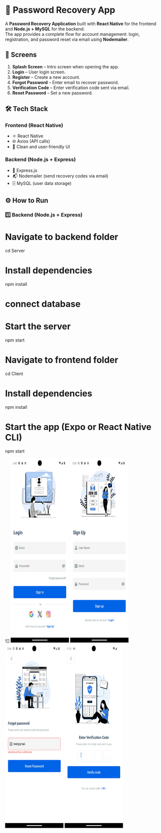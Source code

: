 # 🔐 Password Recovery App

A **Password Recovery Application** built with **React Native** for the frontend and **Node.js + MySQL** for the backend.  
The app provides a complete flow for account management: login, registration, and password reset via email using **Nodemailer**.


## 📱 Screens
1. **Splash Screen** – Intro screen when opening the app.
2. **Login** – User login screen.
3. **Register** – Create a new account.
4. **Forgot Password** – Enter email to recover password.
5. **Verification Code** – Enter verification code sent via email.
6. **Reset Password** – Set a new password.



## 🛠️ Tech Stack

### Frontend (React Native)
- ⚛️ React Native
- 🌐 Axios (API calls)
- 🎨 Clean and user-friendly UI

### Backend (Node.js + Express)
- 🚀 Express.js
- 📬 Nodemailer (send recovery codes via email)
- 🗄️ MySQL (user data storage)



## ⚙️ How to Run


### 1️⃣ Backend (Node.js + Express)

# Navigate to backend folder
cd Server

# Install dependencies
npm install

# connect database

# Start the server
npm start


# Navigate to frontend folder
cd Client

# Install dependencies
npm install

# Start the app (Expo or React Native CLI)
npm start




![]
<img src="./Client/assets//Screenshot/Login.png" width="190px" height="600px">
<img src="./Client/assets//Screenshot/Rigster.png" width="190px" height="600px">
<img src="./Client/assets//Screenshot/Forgot-password.png" width="190px" height="600px">
<img src="./Client/assets//Screenshot/Reset-password.png" width="190px" height="600px">

